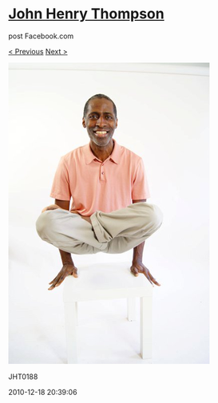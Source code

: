 # [John Henry Thompson](../README.md)
post Facebook.com

[< Previous](2010-12-18-2.md) [Next >](2010-12-18-4.md)

[![](../media/2010-12-18/Fam-2010-JHT0188.jpg)](../README.md)

JHT0188

2010-12-18 20:39:06